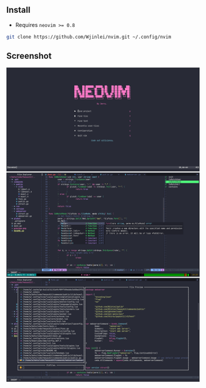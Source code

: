 ## Install
- Requires `neovim >= 0.8`

```sh
git clone https://github.com/Wjinlei/nvim.git ~/.config/nvim
```

## Screenshot
![welcome](./screenshot/welcome.png)
![preview](./screenshot/preview.png)
![find-history](./screenshot/find_history.png)

